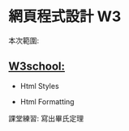 # **網頁程式設計 W3**

本次範圍:

## [W3school:](https://www.w3schools.com/)

- Html Styles

- Html Formatting

課堂練習:
    寫出畢氏定理